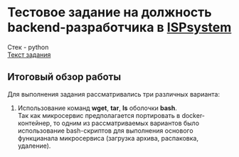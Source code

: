 # Тестовое задание на должность backend-разработчика в [ISPsystem](https://www.ispsystem.ru)

Стек - python<br> 
[Текст задания](https://drive.google.com/file/d/1WNlQlvxHQb0n-F2OuvqjSgsHDNatrJxF/view?usp=sharing)


## Итоговый обзор работы
Для выполнения задания рассматривались три различных варианта:
1) Использование команд <b>wget</b>, <b>tar</b>, <b>ls</b> оболочки <b>bash</b>.<br> 
      Так как микросервис предполагается портировать в docker-контейнер, то одним из рассматриваемых вариантов было использование bash-скриптов для выполнения      основого функцианала микросервиса (загрузка архива, распаковка, удаление).
